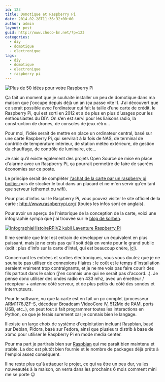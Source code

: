 ```yaml
---
id: 123
title: Domotique et Raspberry Pi
date: 2014-02-28T11:36:32+00:00
author: admin
layout: post
guid: http://www.choco-bn.net/?p=123
categories:
  - diy
  - domotique
  - electronique
tags:
  - diy
  - domotique
  - electronique
  - raspberry pi
---
```

![Plus de 50 idées pour votre Raspberry Pi](http://korben.info/wp-content/uploads/2013/01/raspberrypi.jpg)

Ça fait un moment que je souhaite installer un peu de domotique dans ma maison que j'occupe depuis déjà un an (ça passe vite !). J’ai découvert que ce serait possible avec l’ordinateur qui fait la taille d’une carte de crédit, le Raspberry Pi, qui est sorti en 2012 et a de plus en plus d’usages pour les enthousiastes du DIY. On s’en est servi pour les liaisons radio, la construction de drones, de consoles de jeux rétro…

Pour moi, l'idée serait de mettre en place un ordinateur central, basé sur une carte Raspberry Pi, qui servirait à la fois de NAS, de terminal de contrôle de température intérieur, de station météo extérieure, de gestion du chauffage, de contrôle de luminaire, etc...

Je sais qu'il existe également des projets Open Source de mise en place d'alarme avec un Raspberry Pi, ça pourrait permettre de faire de sacrées économies sur ce poste.

Le principe serait de compléter [l'achat de la carte par un raspberry pi boitier ](http://radiospares-fr.rs-online.com/web/generalDisplay.html?id=raspberrypi)puis de stocker le tout dans un placard et ne m'en servir qu'en tant que serveur (ethernet ou wifi).

Pour plus d'infos sur le Raspberry Pi, vous pouvez visiter le site officiel de la carte : <http://www.raspberrypi.org/> (toutes les infos sont en anglais).

Pour avoir un aperçu de l'historique de la conception de la carte, voici une infographie sympa que j'ai trouvée sur le [blog de korben](http://korben.info/laventure-raspberry-pi.html).

[![InfographieHistoireRPIV2 kubii Laventure Raspberry Pi](http://korben.info/wp-content/uploads/2014/02/InfographieHistoireRPIV2-kubii.jpg)](http://korben.info/laventure-raspberry-pi.html)

Il me semble que Intel est entrain de développer un équivalent en plus puissant, mais je ne crois pas qu'il soit déjà en vente pour le grand public (edit : plus d'info sur la carte d'Intel, qui est beaucoup chère, [ici](http://arstechnica.com/information-technology/2013/09/199-4-2-computer-is-intels-first-raspberry-pi-competitor/)).

Concernant les entrées et sorties électroniques, vous vous doutez que je ne souhaite pas utiliser de connexions filaires : le coût et le temps d'installation seraient vraiment trop contraignants, et je ne me vois pas faire courir des fils partout dans le salon (j'en connais une qui ne serait pas d'accord…). Je pense donc utiliser des ondes radio en 433 mhz, avec un émetteur / récepteur + antenne côté serveur, et de plus petits du côté des sondes et interrupteurs.

Pour le software, vu que la carte est en fait un pc complet (processeur ARM1176JZF-S, décodeur Broadcam VideoCore IV, 512Mo de RAM, ports USB, etc..), on peut tout à fait programmer toutes les interactions en Python, ce que je ferais surement car je connais bien le langage.

Il existe un large choix de système d'exploitation incluant Raspbian, basé sur Debian, Pidora, basé sur Fedora, ainsi que plusieurs distrib à base de xbmc pour utiliser le Raspberry Pi en mode media center.

Pour ma part je partirais bien sur [Raspbian](http://www.raspbian.org/) qui me paraît bien maintenu et stable. La doc est plutôt bien fournie et le nombre de packages déjà prêts à l'emploi assez conséquent.

Il ne reste plus qu'à attaquer le projet, ce qui va être un peu dur, vu les nouveautés à la maison, on verra dans les prochains 6 mois comment mini me se porte 😉
